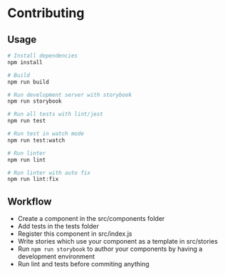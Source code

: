 # Contributing

## Usage

```bash
# Install dependencies
npm install

# Build 
npm run build

# Run development server with storybook
npm run storybook

# Run all tests with lint/jest
npm run test

# Run test in watch mode
npm run test:watch

# Run linter
npm run lint

# Run linter with auto fix
npm run lint:fix

```
## Workflow

- Create a component in the src/components folder
- Add tests in the tests folder
- Register this component in src/index.js
- Write stories which use your component as a template in src/stories
- Run `npm run storybook` to author your components by having a development environment
- Run lint and tests before commiting anything


